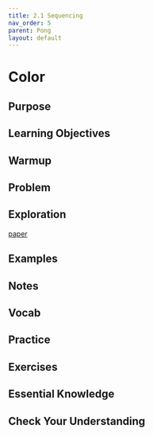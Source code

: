 ```yaml
---
title: 2.1 Sequencing
nav_order: 5
parent: Pong
layout: default
---
```


# Color

## Purpose

## Learning Objectives

## Warmup

## Problem

## Exploration

[paper](https://docs.google.com/document/d/1zGQMYxx9EiKMBuMnx0Gkocl-lRQx_-X8nw70CLDTdmk/edit?tab=t.0)

## Examples

## Notes

## Vocab

## Practice

## Exercises

## Essential Knowledge

## Check Your Understanding

